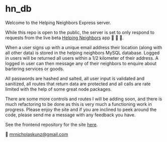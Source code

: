 # hn_db

Welcome to the Helping Neighbors Express server.

While this repo is open to the public, the server is set to only respond to requests from the live beta [Helping Neighbors](https://helping-neighbors.nicholaskunz.com) app :couple: :hammer: :dizzy:.

When a user signs up with a unique email address their location (along with all other data) is stored in the helping neighbors MySQL database. Logged in users will be returned all users within a 1/2 kilometer of their address. A logged in user can then message any of their neighbors to enquire about bartering services or goods.

All passwords are hashed and salted, all user input is validated and sanitized, all routes that return data are protected and all calls are rate limited with the help of some great node packages.

There are some more controls and routes I will be adding soon, and there is much refactoring to be done as this is very much a functioning work in progress. Please enjoy the site and if you are inclined to peek around the code, please send me a message with any feedback you have.

See the frontend repository for the site [here](https://github.com/ntkunz/helping_neighbors).

:incoming_envelope: mrnicholaskunz@gmail.com
